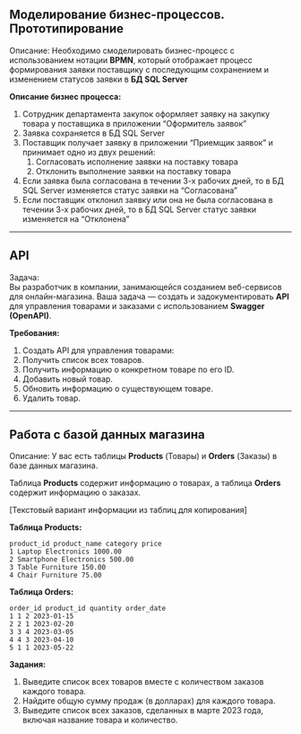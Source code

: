 ## Моделирование бизнес-процессов. Прототипирование

Описание: Необходимо смоделировать бизнес-процесс с использованием нотации **BPMN**, который отображает процесс формирования заявки поставщику с последующим сохранением и изменением статусов заявки в **БД SQL Server**

**Описание бизнес процесса:**

1. Сотрудник департамента закупок оформляет заявку на закупку товара у поставщика в приложении “Оформитель заявок”
2. Заявка сохраняется в БД SQL Server
3. Поставщик получает заявку в приложении “Приемщик заявок” и принимает одно из двух решений:
    1. Согласовать исполнение заявки на поставку товара
    2. Отклонить выполнение заявки на поставку товара
4. Если заявка была согласована в течении 3-х рабочих дней, то в БД SQL Server изменяется статус заявки на “Согласована”
5. Если поставщик отклонил заявку или она не была согласована в течении 3-х рабочих дней, то в БД SQL Server статус заявки изменяется на “Отклонена”
---
## API
Задача:\
Вы разработчик в компании, занимающейся созданием веб-сервисов для онлайн-магазина. Ваша задача — создать и задокументировать **API** для управления товарами и заказами с использованием **Swagger (OpenAPI)**.

**Требования:**
1. Создать API для управления товарами:
2. Получить список всех товаров.
3. Получить информацию о конкретном товаре по его ID.
4. Добавить новый товар.
5. Обновить информацию о существующем товаре.
6. Удалить товар.
---
## Работа с базой данных магазина 

Описание: У вас есть таблицы **Products** (Товары) и **Orders** (Заказы) в базе данных магазина. 

Таблица **Products** содержит информацию о товарах, а таблица **Orders** содержит информацию о заказах. 

[Текстовый вариант информации из таблиц для копирования]

**Таблица Products:**
```
product_id product_name category price
1 Laptop Electronics 1000.00
2 Smartphone Electronics 500.00
3 Table Furniture 150.00
4 Chair Furniture 75.00
```
**Таблица Orders:**
```
order_id product_id quantity order_date
1 1 2 2023-01-15
2 2 1 2023-02-20
3 3 4 2023-03-05
4 4 3 2023-04-10
5 1 1 2023-05-22
```
**Задания:**
1. Выведите список всех товаров вместе с количеством заказов каждого товара. 
2. Найдите общую сумму продаж (в долларах) для каждого товара. 
3. Выведите список всех заказов, сделанных в марте 2023 года, включая название товара и количество.